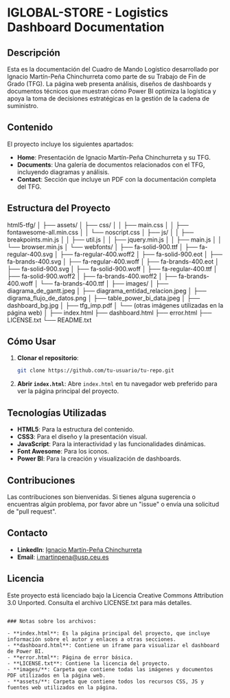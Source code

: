 # IGLOBAL-STORE - Logistics Dashboard Documentation

## Descripción
Esta es la documentación del Cuadro de Mando Logístico desarrollado por Ignacio Martín-Peña Chinchurreta como parte de su Trabajo de Fin de Grado (TFG). La página web presenta análisis, diseños de dashboards y documentos técnicos que muestran cómo Power BI optimiza la logística y apoya la toma de decisiones estratégicas en la gestión de la cadena de suministro.

## Contenido
El proyecto incluye los siguientes apartados:

- **Home**: Presentación de Ignacio Martín-Peña Chinchurreta y su TFG.
- **Documents**: Una galería de documentos relacionados con el TFG, incluyendo diagramas y análisis.
- **Contact**: Sección que incluye un PDF con la documentación completa del TFG.

## Estructura del Proyecto

html5-tfg/
│
├── assets/
│   ├── css/
│   │   ├── main.css
│   │   ├── fontawesome-all.min.css
│   │   └── noscript.css
│   ├── js/
│   │   ├── breakpoints.min.js
│   │   ├── util.js
│   │   ├── jquery.min.js
│   │   ├── main.js
│   │   └── browser.min.js
│   └── webfonts/
│       ├── fa-solid-900.ttf
│       ├── fa-regular-400.svg
│       ├── fa-regular-400.woff2
│       ├── fa-solid-900.eot
│       ├── fa-brands-400.svg
│       ├── fa-regular-400.woff
│       ├── fa-brands-400.eot
│       ├── fa-solid-900.svg
│       ├── fa-solid-900.woff
│       ├── fa-regular-400.ttf
│       ├── fa-solid-900.woff2
│       ├── fa-brands-400.woff2
│       ├── fa-brands-400.woff
│       └── fa-brands-400.ttf
│
├── images/
│   ├── diagrama_de_gantt.jpeg
│   ├── diagrama_entidad_relacion.jpeg
│   ├── digrama_flujo_de_datos.png
│   ├── table_power_bi_data.jpeg
│   ├── dashboard_bg.jpg
│   ├── tfg_imp.pdf
│   └── (otras imágenes utilizadas en la página web)
│
├── index.html
├── dashboard.html
├── error.html
├── LICENSE.txt
└── README.txt

## Cómo Usar
1. **Clonar el repositorio**:
   ```bash
   git clone https://github.com/tu-usuario/tu-repo.git
   ```
2. **Abrir `index.html`**:
   Abre `index.html` en tu navegador web preferido para ver la página principal del proyecto.

## Tecnologías Utilizadas
- **HTML5**: Para la estructura del contenido.
- **CSS3**: Para el diseño y la presentación visual.
- **JavaScript**: Para la interactividad y las funcionalidades dinámicas.
- **Font Awesome**: Para los iconos.
- **Power BI**: Para la creación y visualización de dashboards.

## Contribuciones
Las contribuciones son bienvenidas. Si tienes alguna sugerencia o encuentras algún problema, por favor abre un "issue" o envía una solicitud de "pull request".

## Contacto
- **LinkedIn**: [Ignacio Martín-Peña Chinchurreta](https://www.linkedin.com/in/ignacio-martin-peña-chinchurreta/)
- **Email**: [i.martinpena@usp.ceu.es](mailto:i.martinpena@usp.ceu.es)

## Licencia
Este proyecto está licenciado bajo la Licencia Creative Commons Attribution 3.0 Unported. Consulta el archivo LICENSE.txt para más detalles.
```

### Notas sobre los archivos:

- **index.html**: Es la página principal del proyecto, que incluye información sobre el autor y enlaces a otras secciones.
- **dashboard.html**: Contiene un iframe para visualizar el dashboard de Power BI.
- **error.html**: Página de error básica.
- **LICENSE.txt**: Contiene la licencia del proyecto.
- **images/**: Carpeta que contiene todas las imágenes y documentos PDF utilizados en la página web.
- **assets/**: Carpeta que contiene todos los recursos CSS, JS y fuentes web utilizados en la página.
